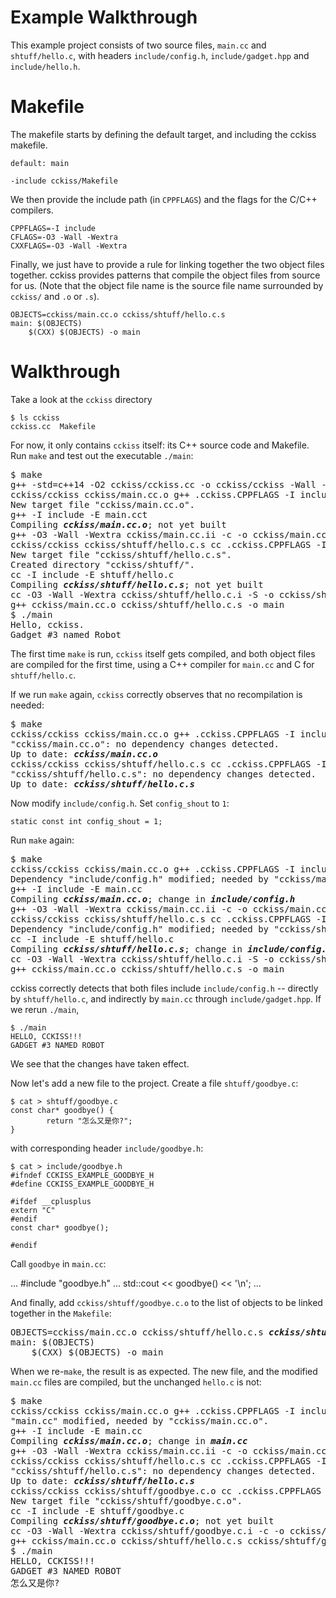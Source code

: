 # Example Walkthrough

This example project consists of two source files, `main.cc` and
`shtuff/hello.c`, with headers `include/config.h`,
`include/gadget.hpp` and `include/hello.h`.

# Makefile

The makefile starts by defining the default target, and including the
cckiss makefile.

    default: main

    -include cckiss/Makefile

We then provide the include path (in `CPPFLAGS`) and the flags for the
C/C++ compilers.

    CPPFLAGS=-I include
    CFLAGS=-O3 -Wall -Wextra
    CXXFLAGS=-O3 -Wall -Wextra

Finally, we just have to provide a rule for linking together the two
object files together. cckiss provides patterns that compile the object
files from source for us. (Note that the object file name is the source
file name surrounded by `cckiss/` and `.o` or `.s`).

    OBJECTS=cckiss/main.cc.o cckiss/shtuff/hello.c.s
    main: $(OBJECTS)
	    $(CXX) $(OBJECTS) -o main

# Walkthrough

Take a look at the `cckiss` directory

    $ ls cckiss
    cckiss.cc  Makefile

For now, it only contains `cckiss` itself: its C++ source code and Makefile.
Run `make` and test out the executable `./main`:

<pre>
$ make
g++ -std=c++14 -O2 cckiss/cckiss.cc -o cckiss/cckiss -Wall -Wextra -Wno-constant-logical-operand -Wno-unused-function
cckiss/cckiss cckiss/main.cc.o g++ .cckiss.CPPFLAGS -I include .cckiss.CXXFLAGS -O3 -Wall -Wextra
New target file "cckiss/main.cc.o".
g++ -I include -E main.cct
Compiling <b><i>cckiss/main.cc.o</i></b>; not yet built
g++ -O3 -Wall -Wextra cckiss/main.cc.ii -c -o cckiss/main.cc.o
cckiss/cckiss cckiss/shtuff/hello.c.s cc .cckiss.CPPFLAGS -I include .cckiss.CXXFLAGS -O3 -Wall -Wextra
New target file "cckiss/shtuff/hello.c.s".
Created directory "cckiss/shtuff/".
cc -I include -E shtuff/hello.c
Compiling <b><i>cckiss/shtuff/hello.c.s</i></b>; not yet built
cc -O3 -Wall -Wextra cckiss/shtuff/hello.c.i -S -o cckiss/shtuff/hello.c.s
g++ cckiss/main.cc.o cckiss/shtuff/hello.c.s -o main
$ ./main
Hello, cckiss.
Gadget #3 named Robot
</pre>

The first time `make` is run, `cckiss` itself gets compiled, and both
object files are compiled for the first time, using a C++ compiler
for `main.cc` and C for `shtuff/hello.c`.

If we run `make` again, `cckiss` correctly observes that no
recompilation is needed:

<pre>
$ make
cckiss/cckiss cckiss/main.cc.o g++ .cckiss.CPPFLAGS -I include .cckiss.CXXFLAGS -O3 -Wall -Wextra
"cckiss/main.cc.o": no dependency changes detected.
Up to date: <b><i>cckiss/main.cc.o</i></b>
cckiss/cckiss cckiss/shtuff/hello.c.s cc .cckiss.CPPFLAGS -I include .cckiss.CXXFLAGS -O3 -Wall -Wextra
"cckiss/shtuff/hello.c.s": no dependency changes detected.
Up to date: <b><i>cckiss/shtuff/hello.c.s</i></b>
</pre>

Now modify `include/config.h`. Set `config_shout` to `1`:

    static const int config_shout = 1;

Run `make` again:

<pre>
$ make
cckiss/cckiss cckiss/main.cc.o g++ .cckiss.CPPFLAGS -I include .cckiss.CXXFLAGS -O3 -Wall -Wextra
Dependency "include/config.h" modified; needed by "cckiss/main.cc.o".
g++ -I include -E main.cc
Compiling <b><i>cckiss/main.cc.o</i></b>; change in <b><i>include/config.h</i></b>
g++ -O3 -Wall -Wextra cckiss/main.cc.ii -c -o cckiss/main.cc.o
cckiss/cckiss cckiss/shtuff/hello.c.s cc .cckiss.CPPFLAGS -I include .cckiss.CXXFLAGS -O3 -Wall -Wextra
Dependency "include/config.h" modified; needed by "cckiss/shtuff/hello.c.s".
cc -I include -E shtuff/hello.c
Compiling <b><i>cckiss/shtuff/hello.c.s</i></b>; change in <b><i>include/config.h</i></b>
cc -O3 -Wall -Wextra cckiss/shtuff/hello.c.i -S -o cckiss/shtuff/hello.c.s
g++ cckiss/main.cc.o cckiss/shtuff/hello.c.s -o main
</pre>

cckiss correctly detects that both files include `include/config.h` --
directly by `shtuff/hello.c`, and indirectly by `main.cc` through
`include/gadget.hpp`. If we rerun `./main`,

    $ ./main
    HELLO, CCKISS!!!
    GADGET #3 NAMED ROBOT

We see that the changes have taken effect.

Now let's add a new file to the project. Create a file
`shtuff/goodbye.c`:

    $ cat > shtuff/goodbye.c
    const char* goodbye() {
            return "怎么又是你?";
    }

with corresponding header `include/goodbye.h`:

    $ cat > include/goodbye.h
    #ifndef CCKISS_EXAMPLE_GOODBYE_H
    #define CCKISS_EXAMPLE_GOODBYE_H

    #ifdef __cplusplus
    extern "C"
    #endif
    const char* goodbye();

    #endif

Call `goodbye` in `main.cc`:

...
    #include "goodbye.h"
...
    std::cout << goodbye() << '\n';
...

And finally, add `cckiss/shtuff/goodbye.c.o` to the list of objects
to be linked together in the `Makefile`:

<pre>
OBJECTS=cckiss/main.cc.o cckiss/shtuff/hello.c.s <b><i>cckiss/shtuff/goodbye.c.o</i></b>
main: $(OBJECTS)
	$(CXX) $(OBJECTS) -o main
</pre>

When we re-`make`, the result is as expected. The new file, and the
modified `main.cc` files are compiled, but the unchanged `hello.c` is
not:

<pre>
$ make
cckiss/cckiss cckiss/main.cc.o g++ .cckiss.CPPFLAGS -I include .cckiss.CXXFLAGS -O3 -Wall -Wextra
"main.cc" modified, needed by "cckiss/main.cc.o".
g++ -I include -E main.cc
Compiling <b><i>cckiss/main.cc.o</i></b>; change in <b><i>main.cc</i></b>
g++ -O3 -Wall -Wextra cckiss/main.cc.ii -c -o cckiss/main.cc.o
cckiss/cckiss cckiss/shtuff/hello.c.s cc .cckiss.CPPFLAGS -I include .cckiss.CXXFLAGS -O3 -Wall -Wextra
"cckiss/shtuff/hello.c.s": no dependency changes detected.
Up to date: <b><i>cckiss/shtuff/hello.c.s</i></b>
cckiss/cckiss cckiss/shtuff/goodbye.c.o cc .cckiss.CPPFLAGS -I include .cckiss.CXXFLAGS -O3 -Wall -Wextra
New target file "cckiss/shtuff/goodbye.c.o".
cc -I include -E shtuff/goodbye.c
Compiling <b><i>cckiss/shtuff/goodbye.c.o</i></b>; not yet built
cc -O3 -Wall -Wextra cckiss/shtuff/goodbye.c.i -c -o cckiss/shtuff/goodbye.c.o
g++ cckiss/main.cc.o cckiss/shtuff/hello.c.s cckiss/shtuff/goodbye.c.o -o main
$ ./main
HELLO, CCKISS!!!
GADGET #3 NAMED ROBOT
怎么又是你?
</pre>

